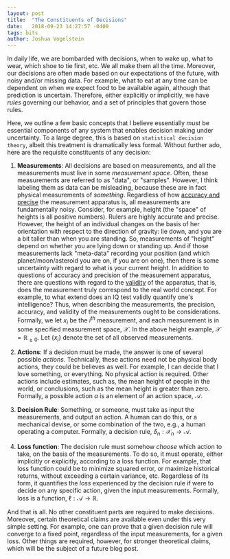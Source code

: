 ```yaml
---
layout: post
title:  "The Constituents of Decisions"
date:   2018-09-23 14:27:57 -0400
tags: bits
author: Joshua Vogelstein
---
```


In daily life, we are bombarded with decisions, when to wake up, what to wear, which shoe to tie first, etc.  We all make them all the time.  Moreover, our decisions are often made based on our expectations of the future, with noisy and/or missing data.  For example, what to eat at any time can be dependent on when we expect food to be available again, although that prediction is uncertain.  Therefore, either explicitly or implicitly, we have *rules* governing our behavior, and a set of principles that govern those rules.  

Here, we outline a few basic concepts that I believe essentially *must* be essential components of any system that enables decision making under uncertainty.  To a large degree, this is based on `statistical decision theory`, albeit this treatment is dramatically less formal.  Without further ado, here are the requisite constituents of any decision:

1. **Measurements**: All decisions are based on measurements, and all the measurements must live in some *measurement space*. Often, these measurements are referred to as "data", or "samples".  However, I think labeling them as data can be misleading, because these are in fact physical measurements of *something*.  Regardless of how [accuracy and precise](https://en.wikipedia.org/wiki/Accuracy_and_precision) the measurement apparatus is, all measurements are fundamentally noisy.  Consider, for example, height (the "space" of heights is all positive numbers).  Rulers are highly accurate and precise.  However, the height of an individual changes on the basis of her orientation with respect to the direction of gravity: lie down, and you are a bit taller than when you are standing.  So, measurements of "height" depend on whether you are lying down or standing up.  And if those measurements lack "meta-data" recording your position (and which planet/moon/asteroid you are on, if you are on one), then there is some uncertainty with regard to what is your current height.  In addition to questions of accuracy and precision of the measurement apparatus, there are questions with regard to the [validity](https://en.wikipedia.org/wiki/Validity_(statistics)) of the apparatus, that is, does the measurement truly correspond to the real world concept.  For example, to what extend does an IQ test validly quantify one's intelligence?
 Thus, when describing the measurements, the precision, accuracy, and validity of the measurements ought to be considerations.   Formally, we let $x_i$ be the $i^{th}$ measurement, and each measurement is in some specified measurement space, $\mathcal{X}$.  In the above height example, $\mathcal{X}= \mathbb{R}_{\ge 0}$. Let $\{x_i\}$ denote the set of all observed measurements.


2. **Actions**: If a decision must be made, the answer is one of several possible *actions*.  Technically, these actions need not be physical body actions, they could be believes as well.  For example, I can decide that I love something, or everything.  No physical action is required. Other actions include estimates, such as, the mean height of people in the world, or conclusions, such as the mean height is greater than zero.  Formally, a possible action $a$ is an element of an action space, $\mathcal{A}$.

3. **Decision Rule**:  Something, or someone, must take as input the measurements, and output an action.  A human can do this, or a mechanical devise, or some combination of the two, e.g., a human operating a computer.  Formally, a decision rule, $\delta_n : \mathcal{X}_n \to \mathcal{A}$.

4. **Loss function**: The decision rule must somehow *choose* which action to take, on the basis of the measurements.  To do so, it must operate, either implicitly or explicitly, according to a loss function.  For example, that loss function could be to minimize squared error, or maximize historical returns, without exceeding a certain variance, etc. Regardless of its form, it quantifies the *loss* experienced by the decision rule if were to decide on  any specific action, given the input measurements. Formally, loss is a function, $\ell : \mathcal{A} \to \mathbb{R}$.


And that is all.  No other constituent parts are required to make decisions. Moreover, certain theoretical claims are available even under this very simple setting.  For example, one can prove that a given decision rule will converge to a fixed point, regardless of the input measurements, for a given loss.   Other things are required, however, for stronger theoretical claims, which will be the subject of a future blog post.



<!-- 3. **Estimator** (or **learner**):  Something, or someone, must take as input the measurements, and output an action.  A human can do this, or a mechanical devise, or some combination of the two, e.g., a human operating a computer.  Note, however, that mechanical devises, on their own (at least for now), cannot estimate/learn without human intervention. -->
